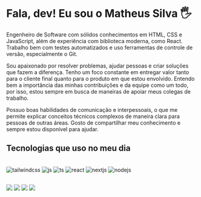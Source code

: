 # Fala, dev! Eu sou o Matheus Silva 🖐️

Engenheiro de Software com sólidos conhecimentos em HTML, CSS e JavaScript, além de experiência com biblioteca moderna, como React. Trabalho bem com testes automatizados e uso ferramentas de controle de versão, especialmente o Git.

Sou apaixonado por resolver problemas, ajudar pessoas e criar soluções que fazem a diferença. Tenho um foco constante em entregar valor tanto para o cliente final quanto para o produto em que estou envolvido. Entendo bem a importância das minhas contribuições e da equipe como um todo, por isso, estou sempre em busca de maneiras de apoiar meus colegas de trabalho.

Possuo boas habilidades de comunicação e interpessoais, o que me permite explicar conceitos técnicos complexos de maneira clara para pessoas de outras áreas. Gosto de compartilhar meu conhecimento e sempre estou disponível para ajudar.

## Tecnologias que uso no meu dia
<div style="display: inline_block"><br>
  <img align="center" alt="tailwindcss" src="https://img.shields.io/badge/Tailwind_CSS-38B2AC?style=for-the-badge&logo=tailwind-css&logoColor=white" />
  <img align="center" alt="js" src="https://img.shields.io/badge/JavaScript-F7DF1E?style=for-the-badge&logo=javascript&logoColor=black" />
  <img align="center" alt="ts" src="https://img.shields.io/badge/TypeScript-007ACC?style=for-the-badge&logo=typescript&logoColor=white" />
  <img align="center" alt="react" src="https://img.shields.io/badge/React-20232A?style=for-the-badge&logo=react&logoColor=61DAFB" />
  <img align="center" alt="nextjs" src="https://img.shields.io/badge/Next-black?style=for-the-badge&logo=next.js&logoColor=white" /> 
  <img align="center" alt="nodejs" src="https://img.shields.io/badge/Node.js-43853D?style=for-the-badge&logo=node.js&logoColor=white" />  
</div>

##
<div> 
  <a href="https://instagram.com/matheussilvabap?igsh=MWkwYW5hY291eXJwMA%3D%3D&utm_source=qr" target="_blank"><img src="https://img.shields.io/badge/-Instagram-%23E4405F?style=for-the-badge&logo=instagram&logoColor=white" target="_blank"></a>
 	<a href="https://www.twitch.tv/maathsilvab01" target="_blank"><img src="https://img.shields.io/badge/Twitch-9146FF?style=for-the-badge&logo=twitch&logoColor=white" target="_blank"></a> 
  <a href = "mailto:maatheussilvab@icloud.com"><img src="https://img.shields.io/badge/-Gmail-%23333?style=for-the-badge&logo=gmail&logoColor=white" target="_blank"></a>
  <a href="https://www.linkedin.com/in/matheussilvabaptista" target="_blank"><img src="https://img.shields.io/badge/-LinkedIn-%230077B5?style=for-the-badge&logo=linkedin&logoColor=white" target="_blank"></a>   
</div>
